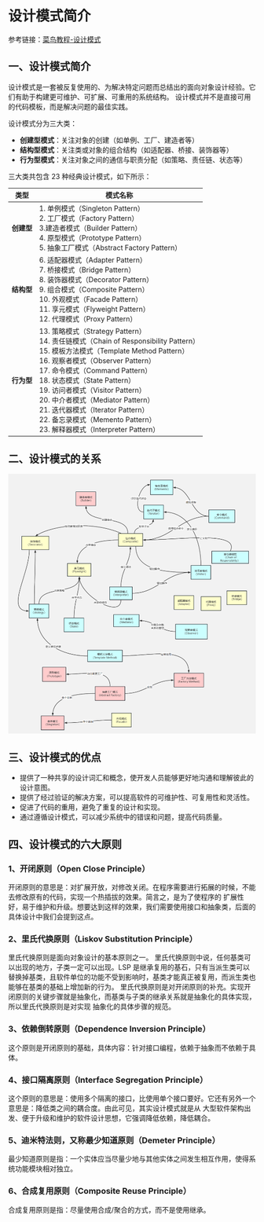 # 设计模式简介

参考链接：[菜鸟教程-设计模式](https://www.runoob.com/design-pattern/design-pattern-tutorial.html)

## 一、设计模式简介

设计模式是一套被反复使用的、为解决特定问题而总结出的面向对象设计经验。它们有助于构建更可维护、可扩展、可重用的系统结构。
设计模式并不是直接可用的代码模板，而是解决问题的最佳实践。

设计模式分为三大类：

* **创建型模式**：关注对象的创建（如单例、工厂、建造者等）
* **结构型模式**：关注类或对象的组合结构（如适配器、桥接、装饰器等）
* **行为型模式**：关注对象之间的通信与职责分配（如策略、责任链、状态等）

三大类共包含 23 种经典设计模式，如下所示：

| 类型      | 模式名称                                                                                                                                                                                                                                                                                                                                                               |
|---------|--------------------------------------------------------------------------------------------------------------------------------------------------------------------------------------------------------------------------------------------------------------------------------------------------------------------------------------------------------------------|
| **创建型** | 1. 单例模式（Singleton Pattern）<br>2. 工厂模式（Factory Pattern）<br>3.建造者模式（Builder Pattern）<br>4. 原型模式（Prototype Pattern）<br>5. 抽象工厂模式（Abstract Factory Pattern）                                                                                                                                                                                                            |
| **结构型** | 6. 适配器模式（Adapter Pattern）<br>7. 桥接模式（Bridge Pattern）<br>8. 装饰器模式（Decorator Pattern）<br>9. 组合模式（Composite Pattern）<br>10. 外观模式（Facade Pattern）<br>11. 享元模式（Flyweight Pattern）<br>12. 代理模式（Proxy Pattern）                                                                                                                                                            |
| **行为型** | 13. 策略模式（Strategy Pattern）<br>14. 责任链模式（Chain of Responsibility Pattern）<br>15. 模板方法模式（Template Method Pattern）<br>16. 观察者模式（Observer Pattern）<br>17. 命令模式（Command Pattern）<br>18. 状态模式（State Pattern）<br>19. 访问者模式（Visitor Pattern）<br>20. 中介者模式（Mediator Pattern）<br>21. 迭代器模式（Iterator Pattern）<br>22. 备忘录模式（Memento Pattern）<br>23. 解释器模式（Interpreter Pattern） |

## 二、设计模式的关系

![img.png](../assets/pattern/design-pattern.png)

## 三、设计模式的优点

- 提供了一种共享的设计词汇和概念，使开发人员能够更好地沟通和理解彼此的设计意图。
- 提供了经过验证的解决方案，可以提高软件的可维护性、可复用性和灵活性。
- 促进了代码的重用，避免了重复的设计和实现。
- 通过遵循设计模式，可以减少系统中的错误和问题，提高代码质量。

## 四、设计模式的六大原则

### 1、开闭原则（Open Close Principle）

开闭原则的意思是：对扩展开放，对修改关闭。在程序需要进行拓展的时候，不能去修改原有的代码，实现一个热插拔的效果。简言之，是为了使程序的
扩展性好，易于维护和升级。想要达到这样的效果，我们需要使用接口和抽象类，后面的具体设计中我们会提到这点。

### 2、里氏代换原则（Liskov Substitution Principle）

里氏代换原则是面向对象设计的基本原则之一。 里氏代换原则中说，任何基类可以出现的地方，子类一定可以出现。LSP
是继承复用的基石，只有当派生类可以替换掉基类，且软件单位的功能不受到影响时，基类才能真正被复用，而派生类也能够在基类的基础上增加新的行为。
里氏代换原则是对开闭原则的补充。实现开闭原则的关键步骤就是抽象化，而基类与子类的继承关系就是抽象化的具体实现，所以里氏代换原则是对实现
抽象化的具体步骤的规范。

### 3、依赖倒转原则（Dependence Inversion Principle）

这个原则是开闭原则的基础，具体内容：针对接口编程，依赖于抽象而不依赖于具体。

### 4、接口隔离原则（Interface Segregation Principle）

这个原则的意思是：使用多个隔离的接口，比使用单个接口要好。它还有另外一个意思是：降低类之间的耦合度。由此可见，其实设计模式就是从
大型软件架构出发、便于升级和维护的软件设计思想，它强调降低依赖，降低耦合。

### 5、迪米特法则，又称最少知道原则（Demeter Principle）

最少知道原则是指：一个实体应当尽量少地与其他实体之间发生相互作用，使得系统功能模块相对独立。

### 6、合成复用原则（Composite Reuse Principle）

合成复用原则是指：尽量使用合成/聚合的方式，而不是使用继承。
